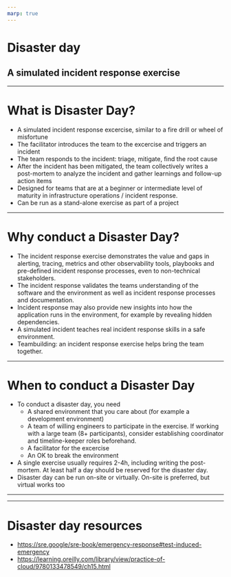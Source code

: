 ```yaml
---
marp: true
---
```



# Disaster day

## A simulated incident response exercise

---

# What is Disaster Day?

- A simulated incident response excercise, similar to a fire drill or wheel of misfortune
- The facilitator introduces the team to the excercise and triggers an incident
- The team responds to the incident: triage, mitigate, find the root cause
- After the incident has been mitigated, the team collectively writes a post-mortem to analyze the incident and gather learnings and follow-up action items
- Designed for teams that are at a beginner or intermediate level of maturity in infrastructure operations / incident response.
- Can be run as a stand-alone exercise as part of a project

---

# Why conduct a Disaster Day?

- The incident response exercise demonstrates the value and gaps in alerting, tracing, metrics and other observability tools, playbooks and pre-defined incident response processes, even to non-technical stakeholders.
- The incident response validates the teams understanding of the software and the environment as well as incident response processes and documentation.
- Incident response may also provide new insights into how the application runs in the environment, for example by revealing hidden dependencies.
- A simulated incident teaches real incident response skills in a safe environment.
- Teambuilding: an incident response exercise helps bring the team together.
---

# When to conduct a Disaster Day

- To conduct a disaster day, you need
  - A shared environment that you care about (for example a development environment)
  - A team of willing engineers to participate in the exercise. If working with a large team (8+ participants), consider establishing coordinator and timeline-keeper roles beforehand.
  - A facilitator for the excercise
  - An OK to break the environment
- A single exercise usually requires 2-4h, including writing the post-mortem. At least half a day should be reserved for the disaster day.
- Disaster day can be run on-site or virtually. On-site is preferred, but virtual works too

---



---

# Disaster day resources

- https://sre.google/sre-book/emergency-response#test-induced-emergency
- https://learning.oreilly.com/library/view/practice-of-cloud/9780133478549/ch15.html
